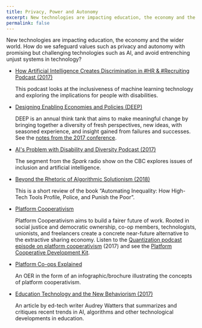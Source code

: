 ```yaml
---
title: Privacy, Power and Autonomy
excerpt: New technologies are impacting education, the economy and the wider world.
permalink: false
---
```


New technologies are impacting education, the economy and the wider world. How do we safeguard values such as privacy
and autonomy with promising but challenging technologies such as AI, and avoid entrenching unjust systems in technology?

* [How Artificial Intelligence Creates Discrimination in #HR &amp; #Recruiting Podcast (2017)](https://workology.com/ep-121-artificial-intelligence-discrimination/)

  This podcast looks at the inclusiveness of machine learning technology and exploring the implications for people with
  disabilities.

* [Designing Enabling Economies and Policies (DEEP)](https://deep.idrc.ocadu.ca/)

  DEEP is an annual think tank that aims to make meaningful change by bringing together a diversity of fresh
  perspectives, new ideas, with seasoned experience, and insight gained from failures and successes. See the
  [notes from the 2017 conference](https://docs.google.com/document/d/1UYGW8MzbqXwg7OoABd94b9_BrqsX1QyOYnv4evDwbys/edit?usp=sharing).

* [AI's Problem with Disability and Diversity Podcast (2017)](http://www.cbc.ca/radio/spark/362-machine-learning-outliers-smart-device-ownership-and-more-1.4279433/ai-s-problem-with-disability-and-diversity-1.4279444)

  The segment from the _Spark_ radio show on the CBC explores issues of inclusion and artificial intelligence.

* [Beyond the Rhetoric of Algorithmic Solutionism (2018)](https://points.datasociety.net/beyond-the-rhetoric-of-algorithmic-solutionism-8e0f9cdada53)

  This is a short review of the book “Automating Inequality: How High-Tech Tools Profile, Police, and Punish the Poor”.

* [Platform Cooperativism](https://platform.coop/)

  Platform Cooperativism aims to build a fairer future of work. Rooted in social justice and democratic ownership,
  co-op members, technologists, unionists, and freelancers create a concrete near-future alternative to the extractive
  sharing economy. Listen to the [Quantization podcast episode on platform cooperativism](http://quantization.ca/podcast/episode-five-platform-cooperativism/)
  (2017) and see the [Platform Cooperative Development Kit](https://wiki.fluidproject.org/display/fluid/Platform+Cooperative+Development+Kit).

* [Platform Co-ops Explained](https://wiki.fluidproject.org/display/fluid/Platform+Cooperatives+Explained)

  An OER in the form of an infographic/brochure illustrating the concepts of platform cooperativism.

* [Education Technology and the New Behaviorism (2017)](http://hackeducation.com/2017/12/23/top-ed-tech-trends-social-emotional-learning)

  An article by ed-tech writer Audrey Watters that summarizes and critiques recent trends in AI, algorithms and other
  technological developments in education.
